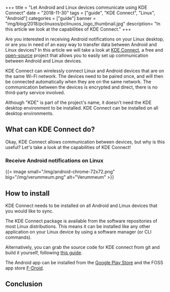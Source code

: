 +++
title = "Let Android and Linux devices communicate using KDE Connect"
date = "2018-11-30"
tags = ["guide", "KDE Connect", "Linux", "Android"]
categories = ["guide"]
banner = "img/blog/2018/pclinuxos/pclinuxos_logo_thumbnail.jpg" 
description= "In this article we look at the capabilities of KDE Connect."
+++

Are you interested in receiving Android notifications on your Linux desktop, or are you in need of an easy way to transfer data between Android and Linux devices? In this article we will take a look at [KDE Connect](https://community.kde.org/KDEConnect), a free and [open-source](https://github.com/KDE/kdeconnect-kde) project that allows you to easily set up communication between Android and Linux devices. 

<!--more-->
KDE Connect can wirelessly connect Linux and Android devices that are on the same Wi-Fi network. The devices need to be paired once, and will then be connected automatically when they are on the same network. The communication between the devices is encrypted and direct, there is no third-party service involved. 

Although "KDE" is part of the project's name, it doesn't need the KDE desktop environment to be installed. KDE Connect can be installed on all desktop environments. 

## What can KDE Connect do? 

Okay, KDE Connect allows communication between devices, but why is this useful? Let's take a look at the capabilities of KDE Connect!

### Receive Android notifications on Linux

{{< image small="/img/android-chrome-72x72.png" big="/img/verummeum.png" alt="Verummeum" >}}


## How to install

KDE Connect needs to be installed on all Android and Linux devices that you would like to sync. 

The KDE Connect package is available from the software repositories of most Linux distributions. This means it can be installed like any other application on your Linux device by using a software manager (or CLI commands). 

Alternatively, you can grab the source code for KDE connect from git and build it yourself, following [this guide](https://community.kde.org/KDEConnect#Building_KDE_Connect_.28Desktop.29).

The Android app can be installed from the [Google Play Store](https://play.google.com/store/apps/details?id=org.kde.kdeconnect_tp) and the FOSS app store [F-Droid](https://f-droid.org/packages/org.kde.kdeconnect_tp/). 


## Conclusion
